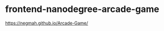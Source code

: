 frontend-nanodegree-arcade-game
===============================


https://negmah.github.io/Arcade-Game/